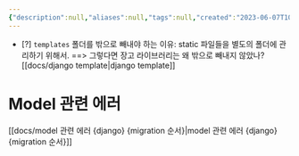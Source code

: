 ```yaml
---
{"description":null,"aliases":null,"tags":null,"created":"2023-06-07T10:31:28","updated":"2023-07-19T13:49:52","title":"20230607 book-project","dg-publish":true,"permalink":"/docs/20230607 book-project/","dgPassFrontmatter":true}
---
```


- [?] `templates` 폴더를 밖으로 빼내야 하는 이유: static 파일들을 별도의 폴더에 관리하기 위해서. ==> 그렇다면 장고 라이브러리는 왜 밖으로 빼내지 않았나? [[docs/django template\|django template]]

# Model 관련 에러

[[docs/model 관련 에러 {django} {migration 순서}\|model 관련 에러 {django} {migration 순서}]]
